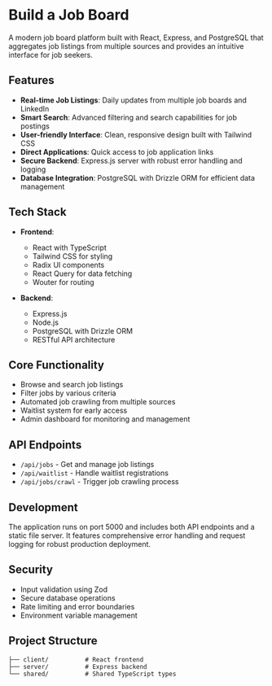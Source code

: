 # Build a Job Board
A modern job board platform built with React, Express, and PostgreSQL that aggregates job listings from multiple sources and provides an intuitive interface for job seekers.

## Features

- **Real-time Job Listings**: Daily updates from multiple job boards and LinkedIn
- **Smart Search**: Advanced filtering and search capabilities for job postings
- **User-friendly Interface**: Clean, responsive design built with Tailwind CSS
- **Direct Applications**: Quick access to job application links
- **Secure Backend**: Express.js server with robust error handling and logging
- **Database Integration**: PostgreSQL with Drizzle ORM for efficient data management

## Tech Stack

- **Frontend**:
  - React with TypeScript
  - Tailwind CSS for styling
  - Radix UI components
  - React Query for data fetching
  - Wouter for routing

- **Backend**:
  - Express.js
  - Node.js
  - PostgreSQL with Drizzle ORM
  - RESTful API architecture

## Core Functionality

- Browse and search job listings
- Filter jobs by various criteria
- Automated job crawling from multiple sources
- Waitlist system for early access
- Admin dashboard for monitoring and management

## API Endpoints

- `/api/jobs` - Get and manage job listings
- `/api/waitlist` - Handle waitlist registrations
- `/api/jobs/crawl` - Trigger job crawling process

## Development

The application runs on port 5000 and includes both API endpoints and a static file server. It features comprehensive error handling and request logging for robust production deployment.

## Security

- Input validation using Zod
- Secure database operations
- Rate limiting and error boundaries
- Environment variable management

## Project Structure

```
├── client/          # React frontend
├── server/          # Express backend
└── shared/          # Shared TypeScript types
```
